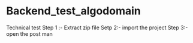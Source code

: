# Backend_test_algodomain
Technical test
Step 1 :- Extract zip file 
Setp 2:- import the project 
Step 3:- open the post man 
